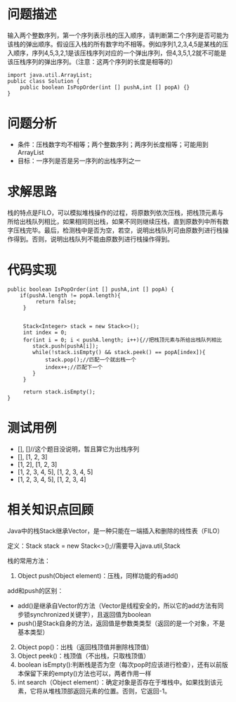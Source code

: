 # 问题描述
输入两个整数序列，第一个序列表示栈的压入顺序，请判断第二个序列是否可能为该栈的弹出顺序。假设压入栈的所有数字均不相等。例如序列1,2,3,4,5是某栈的压入顺序，序列4,5,3,2,1是该压栈序列对应的一个弹出序列，但4,3,5,1,2就不可能是该压栈序列的弹出序列。（注意：这两个序列的长度是相等的）

```
import java.util.ArrayList;
public class Solution {
    public boolean IsPopOrder(int [] pushA,int [] popA) {}
}
```
# 问题分析
- 条件：压栈数字均不相等；两个整数序列；两序列长度相等；可能用到ArrayList
- 目标：一序列是否是另一序列的出栈序列之一

# 求解思路
栈的特点是FILO，可以模拟堆栈操作的过程，将原数列依次压栈，把栈顶元素与所给出栈队列相比，如果相同则出栈，如果不同则继续压栈，直到原数列中所有数字压栈完毕。最后，检测栈中是否为空，若空，说明出栈队列可由原数列进行栈操作得到。否则，说明出栈队列不能由原数列进行栈操作得到。

# 代码实现

```
public boolean IsPopOrder(int [] pushA,int [] popA) {
    if(pushA.length != popA.length){
		 return false;
	 }
	 
	 
	 Stack<Integer> stack = new Stack<>();
	 int index = 0;
	 for(int i = 0; i < pushA.length; i++){//把栈顶元素与所给出栈队列相比
		stack.push(pushA[i]);
		while(!stack.isEmpty() && stack.peek() == popA[index]){
			stack.pop();//匹配一个就出栈一个
			index++;//匹配下一个
		}
	 }
	 
	 return stack.isEmpty();
}
```
# 测试用例
- [], []//这个题目没说明，暂且算它为出栈序列
- [], [1, 2, 3]
- [1, 2], [1, 2, 3]
- [1, 2, 3, 4, 5], [1, 2, 3, 4, 5]
- [1, 2, 3, 4, 5], [1, 2, 3, 4]

# 相关知识点回顾
Java中的栈Stack继承Vector，是一种只能在一端插入和删除的线性表（FILO）

定义：Stack<Object> stack = new Stack<>();//需要导入java.util,Stack

栈的常用方法：
1. Object push(Object element)：压栈，同样功能的有add()

add和push的区别：
- add()是继承自Vector的方法（Vector是线程安全的，所以它的add方法有同步锁synchronized关键字），且返回值为boolean
- push()是Stack自身的方法，返回值是参数类类型（返回的是一个对象，不是基本类型）

2. Object pop()：出栈（返回栈顶值并删除栈顶值）
3. Object peek()：栈顶值（不出栈，只取栈顶值）
4. boolean isEmpty():判断栈是否为空（每次pop时应该进行检查），还有以前版本保留下来的empty()方法也可以，两者作用一样
5. int search（Object element）：确定对象是否存在于堆栈中。如果找到该元素，它将从堆栈顶部返回元素的位置。否则，它返回-1。